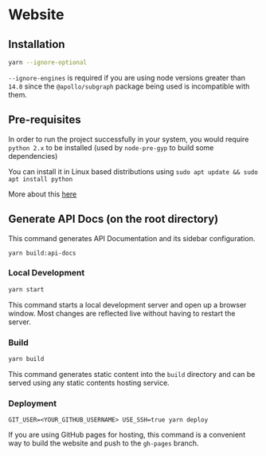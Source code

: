 # Website

## Installation

```sh
yarn --ignore-optional
```

`--ignore-engines` is required if you are using node versions greater than `14.0` since the `@apollo/subgraph` package being used is incompatible with them.

## Pre-requisites

In order to run the project successfully in your system, you would require `python 2.x` to be installed (used by `node-pre-gyp` to build some dependencies)

You can install it in Linux based distributions using `sudo apt update && sudo apt install python`

More about this [here](https://github.com/Urigo/graphql-mesh/issues/1543)

## Generate API Docs (on the root directory)

This command generates API Documentation and its sidebar configuration.

`yarn build:api-docs`

### Local Development

```sh
yarn start
```

This command starts a local development server and open up a browser window. Most changes are reflected live without having to restart the server.

### Build

```sh
yarn build
```

This command generates static content into the `build` directory and can be served using any static contents hosting service.

### Deployment

```
GIT_USER=<YOUR_GITHUB_USERNAME> USE_SSH=true yarn deploy
```

If you are using GitHub pages for hosting, this command is a convenient way to build the website and push to the `gh-pages` branch.

